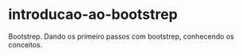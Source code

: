 # introducao-ao-bootstrep
Bootstrep. Dando os primeiro passos com bootstrep, conhecendo os conceitos.
